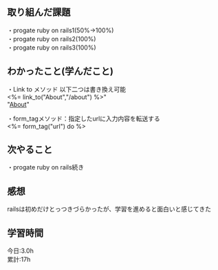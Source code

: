 ## 取り組んだ課題
・progate ruby on rails1(50%→100%)    
・progate ruby on rails2(100%)  
・progate ruby on rails3(100%)   

## わかったこと(学んだこと)
・Link to メソッド
以下二つは書き換え可能  
<%= link_to("About","/about") %>"   
"<a href="/about">About</a>"   

・form_tagメソッド：指定したurlに入力内容を転送する  
<%= form_tag("url") do %>  

## 次やること
・progate  ruby on rails続き  

## 感想
railsは初めだけとっつきづらかったが、学習を進めると面白いと感じてきた  

## 学習時間
今日:3.0h  
累計:17h  
